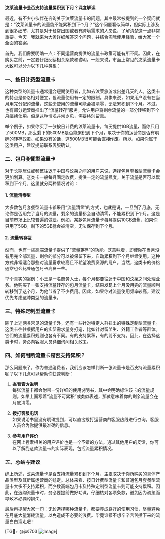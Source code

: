 **汶莱流量卡是否支持流量累积到下月？深度解读**

最近，有不少小伙伴在咨询关于汶莱流量卡的问题，其中最常被提到的一个疑问就是：“汶莱流量卡的流量能不能累积到下个月？”这个问题看似简单，但实际上涉及到很多细节，尤其是对于经常出国或者有跨境需求的人来说，了解清楚这一点非常重要。今天，我就来为大家详细解答这个问题，并结合实际使用经验，给大家一个全面的答案。

首先，我们需要明确一点：不同运营商提供的流量卡政策可能有所不同。因此，在购买之前，一定要仔细阅读相关条款和说明。一般来说，市面上常见的汶莱流量卡大致可以分为以下几种类型：

### 一、按日计费型流量卡

这种类型的流量卡通常适合短期使用者，比如去汶莱旅游或出差几天的人。这类卡的特点是价格相对便宜，但流量使用有一定的限制。具体来说，如果用户没有在当月用完分配的流量，这些未使用的流量可能会被清零，无法累积到下个月。不过，也有部分运营商推出了“流量转存”服务，允许用户将剩余流量的一部分转移到下个月继续使用。但是这种情况非常少见，需要特别留意。

举个例子，如果你买了一张按日计费的汶莱流量卡，每天提供1GB流量，而你只用了500MB，那么剩下的500MB是否能累积到下个月，取决于你的运营商是否有明确的转存政策。如果没有的话，这500MB很可能会直接作废。所以，如果你属于这类用户，建议提前联系客服确认。

### 二、包月套餐型流量卡

对于长期居住或频繁往返于中国与汶莱之间的用户来说，选择包月套餐型流量卡会更加划算。这类卡一般每月固定收费，提供一定的流量额度。关于流量是否可以累积到下个月，这里就分两种情况讨论：

#### 1. 流量清零型
大多数包月套餐型流量卡都采用“流量清零”的方式，也就是说，一旦到了月底，无论你是否用完了当月的流量，剩余的流量都会自动清零，不能累积到下个月。这是目前市场上比较普遍的做法。例如，某款包月流量卡每月提供10GB流量，如果你只用了5GB，剩下的5GB就会被清空，无法保存到下个月。

#### 2. 流量转存型
然而，也有一些高端流量卡提供了“流量转存”的功能。这意味着，即使你在当月没有用完全部流量，剩余的部分可以被保留下来，自动累积到下个月继续使用。这种方式非常适合那些对流量需求较高且不希望浪费资源的用户。当然，这类卡的价格通常也会比普通包月卡高出一些。

举个真实的案例：小王是一名商务人士，每个月都要往返于中国和汶莱之间处理业务。他购买了一张支持流量转存的包月流量卡，结果发现上个月没用完的流量顺利转移到了这个月，为他节省了不少费用。因此，如果你对流量使用频率较高，建议优先考虑这种类型的流量卡。

### 三、特殊定制型流量卡

除了上述两类常见的流量卡外，还有一些针对特定人群推出的特殊定制型流量卡。这类卡往往根据用户的实际需求量身打造，比如针对留学生、外籍工作者等群体。它们的流量累积规则也各有不同。有的支持累积，有的则不支持。因此，在选择这类卡时，务必向客服人员详细询问相关政策。

### 四、如何判断流量卡是否支持累积？

那么问题来了，作为普通消费者，我们应该怎样判断一张流量卡是否支持流量累积呢？以下几点可以帮助你快速判断：

1. **查看官方说明**  
   每张流量卡都会附带一份详细的使用说明书，其中会明确标注该卡的流量规则。如果上面写着“流量不可累积”或类似表述，那就意味着你的剩余流量会在月底清零。

2. **拨打客服电话**  
   如果说明书里没有明确提到，可以直接拨打运营商的客服热线进行咨询。客服人员会为你提供最准确的信息。

3. **参考用户评价**  
   在网上搜索相关的用户评价也是一个不错的方法。通过其他用户的反馈，你可以了解到这款流量卡的实际表现，包括流量累积情况。

### 五、总结与建议

综上所述，汶莱流量卡是否支持流量累积到下个月，主要取决于你所购买的具体产品类型及其所属运营商的规定。总体来看，按日计费型流量卡和普通包月套餐型流量卡大多不支持累积，而少数高端包月卡及特殊定制型流量卡则可能支持累积。因此，在选购流量卡时，务必要提前做好功课，仔细核对各项条款，避免因为疏忽而导致不必要的损失。

最后再提醒大家一句：无论选择哪种流量卡，都要养成良好的使用习惯，尽量避免在月底大量消耗流量，以免造成不必要的浪费。毕竟谁都不想辛辛苦苦攒下来的流量白白溜走吧！

[TG💪+ @jx0703 ![Image](https://github.com/user-attachments/assets/dbca1d08-cadb-493c-b0ec-ad6f7a83f270)]